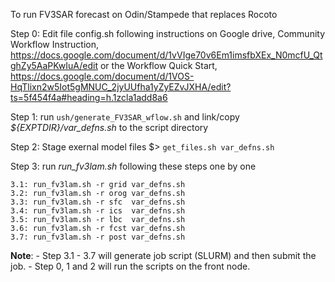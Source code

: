 To run FV3SAR forecast on Odin/Stampede that replaces Rocoto

Step 0: Edit file config.sh following instructions on Google drive, Community Workflow Instruction,
        https://docs.google.com/document/d/1vVIge70v6Em1imsfbXEx_N0mcfU_QtghZy5AaPKwIuA/edit
        or the Workflow Quick Start, https://docs.google.com/document/d/1VOS-HqTlixn2w5Iot5gMNUC_2jyUUfha1yZyEZvJXHA/edit?ts=5f454f4a#heading=h.1zcla1add8a6

Step 1: run `ush/generate_FV3SAR_wflow.sh`
        and link/copy _${EXPTDIR}/var_defns.sh_ to the script directory

Step 2: Stage exernal model files
        $> `get_files.sh var_defns.sh`

Step 3: run _run_fv3lam.sh_ following these steps one by one

    3.1: run_fv3lam.sh -r grid var_defns.sh
    3.2: run_fv3lam.sh -r orog var_defns.sh
    3.3: run_fv3lam.sh -r sfc  var_defns.sh
    3.4: run_fv3lam.sh -r ics  var_defns.sh
    3.5: run_fv3lam.sh -r lbc  var_defns.sh
    3.6: run_fv3lam.sh -r fcst var_defns.sh
    3.7: run_fv3lam.sh -r post var_defns.sh

**Note**: 
        - Step 3.1 - 3.7 will generate job script (SLURM) and then submit the job.
        - Step 0, 1 and 2 will run the scripts on the front node.
